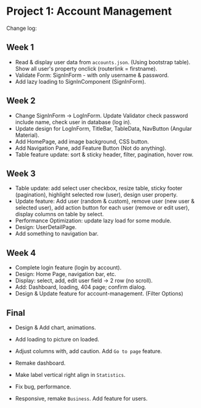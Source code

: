 # Project 1: Account Management

Change log:

## Week 1

- Read & display user data from `accounts.json`. (Using bootstrap table). Show all user's property onclick (routerlink = firstname).
- Validate Form: SignInForm - with only username & password.
- Add lazy loading to SignInComponent (SignInForm).

## Week 2

- Change SignInForm -> LogInForm. Update Validator check password include name, check user in database (log in).
- Update design for LogInForm, TitleBar, TableData, NavButton (Angular Material).
- Add HomePage, add image background, CSS button.
- Add Navigation Pane, add Feature Button (Not do anything).
- Table feature update: sort & sticky header, filter, pagination, hover row.

## Week 3

- Table update: add select user checkbox, resize table, sticky footer (pagination), highlight selected row (user), design user property.
- Update feature: Add user (random & custom), remove user (new user & selected user), add action button for each user (remove or edit user), display columns on table by select.
- Performance Optimization: update lazy load for some module.
- Design: UserDetailPage.
- Add something to navigation bar.

## Week 4

- Complete login feature (login by account).
- Design: Home Page, navigation bar, etc.
- Display: select, add, edit user field -> 2 row (no scroll).
- Add: Dashboard, loading, 404 page; confirm dialog.
- Design & Update feature for account-management. (Filter Options)

## Final

- Design & Add chart, animations.
- Add loading to picture on loaded.
- Adjust columns with, add caution. Add `Go to page` feature.
- Remake dashboard.
- Make label vertical right align in `Statistics`.
- Fix bug, performance.

- Responsive, remake `Business`. Add feature for users.
